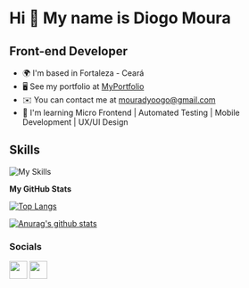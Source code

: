 
# Hi 👋 My name is Diogo Moura

## Front-end Developer

- 🌍  I'm based in Fortaleza - Ceará
- 🖥️  See my portfolio at [MyPortfolio](https://dyoogo.github.io/Alpha-Studio.app/)
- ✉️  You can contact me at [mouradyoogo@gmail.com](mouradyoogo@gmail.com)
- 🧠  I'm learning Micro Frontend | Automated Testing | Mobile Development | UX/UI Design


## Skills
![My Skills](https://skillicons.dev/icons?i=react,next,ts,nodejs,graphql,apollo,express,prisma,sqlite,postgres,git,linux,docker,figma,tailwind,sass,styledcomponents,php,laravel,html,css,js,c#)


<b>My GitHub Stats</b>

[![Top Langs](https://github-readme-stats.vercel.app/api/top-langs/?username=Dyoogo&layout=compact&hide=starlark,dart,makefile,dockerfile,shell&langs_count=8&theme=radical)](https://github.com/anuraghazra/github-readme-stats)

[![Anurag's github stats](https://github-readme-stats.vercel.app/api?username=Dyoogo&count_private=true&hide=stars&show_icons=true&theme=radical)](https://github.com/anuraghazra/github-readme-stats)

### Socials

<p align="left"> <a href="https://www.github.com/Dyoogo" target="_blank" rel="noreferrer"><img src="https://raw.githubusercontent.com/danielcranney/readme-generator/main/public/icons/socials/github.svg" width="32" height="32" /></a> <a href="https://www.linkedin.com/in/diogo-moura-00/?lipi=urn%3Ali%3Apage%3Ad_flagship3_feed%3BVeMxMs3TQlCqJFTaiILtuQ%3D%3D" target="_blank" rel="noreferrer"><img src="https://raw.githubusercontent.com/danielcranney/readme-generator/main/public/icons/socials/linkedin.svg" width="32" height="32" /></a></p>

</div>
